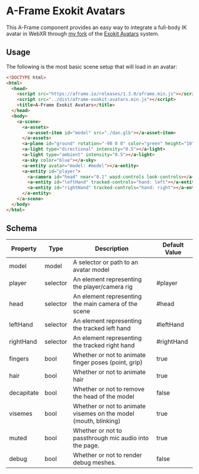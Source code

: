 # A-Frame Exokit Avatars

This A-Frame component provides an easy way to integrate a full-body IK avatar in WebXR through [my fork](https://github.com/msub2/avatars) of the [Exokit Avatars](https://github.com/exokitxr/avatars) system.

## Usage

The following is the most basic scene setup that will load in an avatar:

```html
<!DOCTYPE html>
<html>
  <head>
    <script src="https://aframe.io/releases/1.3.0/aframe.min.js"></script>
    <script src="../dist/aframe-exokit-avatars.min.js"></script>
    <title>A-Frame Exokit Avatars</title>
  </head>
  <body>
    <a-scene>
      <a-assets>
        <a-asset-item id="model" src="./dan.glb"></a-asset-item>
      </a-assets>
      <a-plane id="ground" rotation="-90 0 0" color="green" height="10" width="10"></a-plane>
      <a-light type="directional" intensity="0.5"></a-light>
      <a-light type="ambient" intensity="0.5"></a-light>
      <a-sky color="blue"></a-sky>
      <a-entity avatar="model: #model"></a-entity>
      <a-entity id="player">
        <a-camera id="head" near="0.1" wasd-controls look-controls></a-camera>
        <a-entity id="leftHand" tracked-controls="hand: left"></a-entity>
        <a-entity id="rightHand" tracked-controls="hand: right"></a-entity>
      </a-entity>
    </a-scene>
  </body>
</html>
```

## Schema

| Property   | Type     | Description                                                      | Default Value |
| ---------- | -------- | ---------------------------------------------------------------- | ------------- |
| model      | model    | A selector or path to an avatar model                            |               |
| player     | selector | An element representing the player/camera rig                    | #player       |
| head       | selector | An element representing the main camera of the scene             | #head         |
| leftHand   | selector | An element representing the tracked left hand                    | #leftHand     |
| rightHand  | selector | An element representing the tracked right hand                   | #rightHand    |
| fingers    | bool     | Whether or not to animate finger poses (point, grip)             | true          |
| hair       | bool     | Whether or not to animate hair                                   | true          |
| decapitate | bool     | Whether or not to remove the head of the model                   | false         |
| visemes    | bool     | Whether or not to animate visemes on the model (mouth, blinking) | true          |
| muted      | bool     | Whether or not to passthrough mic audio into the page.           | true          |
| debug      | bool     | Whether or not to render debug meshes.                           | false         |
